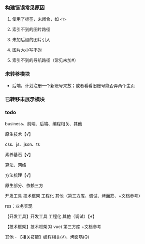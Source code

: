 ### 构建错误常见原因

1. 使用了标签，未闭合，如 `<T>`

2. 索引不到的图片路径
3. 未加后缀的图片引入
4. 图片大小写不对
5. 索引不到的导航路径（常见未加#）



### 未转移模块

- 后端，计划注册一个新账号来放；或者看看旧账号能否弄两个主页



### 已转移未展示模块





### todo

business、前端、后端、编程相关、其他



原生技术【√】

css、js、json、ts



素养基石【√】

算法、网络



方法梳理【√】

原生部分、依赖三方



开发工具 技术框架 工程化 其他（第三方库、调试、烤面筋、+文档参考）



res：业务实现

【开发工具】开发工具 工程化 其他（调试）【√】

【技术框架】技术框架(Q vue) 第三方库 +文档参考



其他 - 【相关技能】编程相关(√)、烤面筋(Q)









